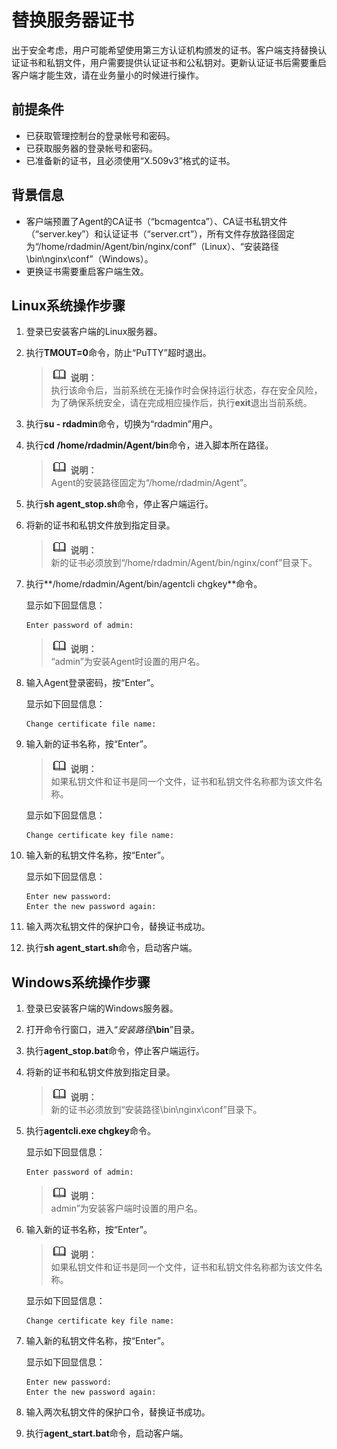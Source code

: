 # 替换服务器证书<a name="cbr_03_0044"></a>

出于安全考虑，用户可能希望使用第三方认证机构颁发的证书。客户端支持替换认证证书和私钥文件，用户需要提供认证证书和公私钥对。更新认证证书后需要重启客户端才能生效，请在业务量小的时候进行操作。

## 前提条件<a name="section1997415382159"></a>

-   已获取管理控制台的登录帐号和密码。
-   已获取服务器的登录帐号和密码。
-   已准备新的证书，且必须使用“X.509v3”格式的证书。

## 背景信息<a name="section567819274110"></a>

-   客户端预置了Agent的CA证书（“bcmagentca”）、CA证书私钥文件（“server.key”）和认证证书（“server.crt”），所有文件存放路径固定为“/home/rdadmin/Agent/bin/nginx/conf”（Linux）、“安装路径\\bin\\nginx\\conf”（Windows）。
-   更换证书需要重启客户端生效。

## Linux系统操作步骤<a name="section362782510241"></a>

1.  登录已安装客户端的Linux服务器。
2.  执行**TMOUT=0**命令，防止“PuTTY”超时退出。

    >![](public_sys-resources/icon-note.gif) **说明：**   
    >执行该命令后，当前系统在无操作时会保持运行状态，存在安全风险，为了确保系统安全，请在完成相应操作后，执行**exit**退出当前系统。  

3.  执行**su - rdadmin**命令，切换为“rdadmin”用户。
4.  执行**cd** **/home/rdadmin/Agent/bin**命令，进入脚本所在路径。

    >![](public_sys-resources/icon-note.gif) **说明：**   
    >Agent的安装路径固定为“/home/rdadmin/Agent”。  

5.  执行**sh agent\_stop.sh**命令，停止客户端运行。
6.  将新的证书和私钥文件放到指定目录。

    >![](public_sys-resources/icon-note.gif) **说明：**   
    >新的证书必须放到“/home/rdadmin/Agent/bin/nginx/conf”目录下。  

7.  执行**/home/rdadmin/Agent/bin/agentcli chgkey**命令。

    显示如下回显信息：

    ```
    Enter password of admin:
    ```

    >![](public_sys-resources/icon-note.gif) **说明：**   
    >“admin”为安装Agent时设置的用户名。  

8.  输入Agent登录密码，按“Enter”。

    显示如下回显信息：

    ```
    Change certificate file name:
    ```

9.  输入新的证书名称，按“Enter”。

    >![](public_sys-resources/icon-note.gif) **说明：**   
    >如果私钥文件和证书是同一个文件，证书和私钥文件名称都为该文件名称。  

    显示如下回显信息：

    ```
    Change certificate key file name: 
    ```

10. 输入新的私钥文件名称，按“Enter”。

    显示如下回显信息：

    ```
    Enter new password: 
    Enter the new password again:
    ```

11. 输入两次私钥文件的保护口令，替换证书成功。
12. 执行**sh agent\_start.sh**命令，启动客户端。

## Windows系统操作步骤<a name="section464416259240"></a>

1.  登录已安装客户端的Windows服务器。
2.  打开命令行窗口，进入“_安装路径_**\\bin**”目录。
3.  执行**agent\_stop.bat**命令，停止客户端运行。
4.  将新的证书和私钥文件放到指定目录。

    >![](public_sys-resources/icon-note.gif) **说明：**   
    >新的证书必须放到“安装路径\\bin\\nginx\\conf”目录下。  

5.  执行**agentcli.exe chgkey**命令。

    显示如下回显信息：

    ```
    Enter password of admin: 
    ```

    >![](public_sys-resources/icon-note.gif) **说明：**   
    >admin”为安装客户端时设置的用户名。  

6.  输入新的证书名称，按“Enter”。

    >![](public_sys-resources/icon-note.gif) **说明：**   
    >如果私钥文件和证书是同一个文件，证书和私钥文件名称都为该文件名称。  

    显示如下回显信息：

    ```
    Change certificate key file name: 
    ```

7.  输入新的私钥文件名称，按“Enter”。

    显示如下回显信息：

    ```
    Enter new password: 
    Enter the new password again: 
    ```

8.  输入两次私钥文件的保护口令，替换证书成功。
9.  执行**agent\_start.bat**命令，启动客户端。

